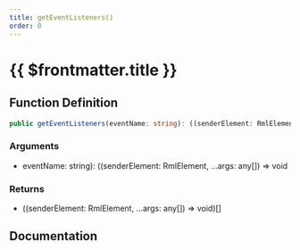 ```yaml
---
title: getEventListeners()
order: 0
---
```


# {{ $frontmatter.title }}

<!--@include: ./getEventListeners_partial_header.md-->

## Function Definition

```ts
public getEventListeners(eventName: string): ((senderElement: RmlElement, ...args: any[]) => void)[];
```

### Arguments

* eventName: string): ((senderElement: RmlElement, ...args: any[]) =\> void

### Returns

* ((senderElement: RmlElement, ...args: any[]) =\> void)[]

## Documentation

<!--@include: ./getEventListeners_partial_footer.md-->
